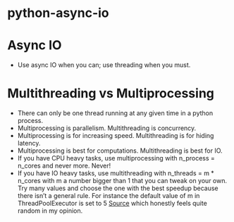 # python-async-io
# Async IO
* Use async IO when you can; use threading when you must.
# Multithreading vs Multiprocessing
* There can only be one thread running at any given time in a python process. 
* Multiprocessing is parallelism. Multithreading is concurrency. 
* Multiprocessing is for increasing speed. Multithreading is for hiding latency. 
* Multiprocessing is best for computations. Multithreading is best for IO. 
* If you have CPU heavy tasks, use multiprocessing with n_process = n_cores and never more. Never! 
* If you have IO heavy tasks, use multithreading with n_threads = m * n_cores with m a number bigger than 1 that you can tweak on your own. Try many values and choose the one with the best speedup because there isn’t a general rule. For instance the default value of m in ThreadPoolExecutor is set to 5 [Source](https://docs.python.org/3/library/concurrent.futures.html#concurrent.futures.ThreadPoolExecutor) which honestly feels quite random in my opinion.
